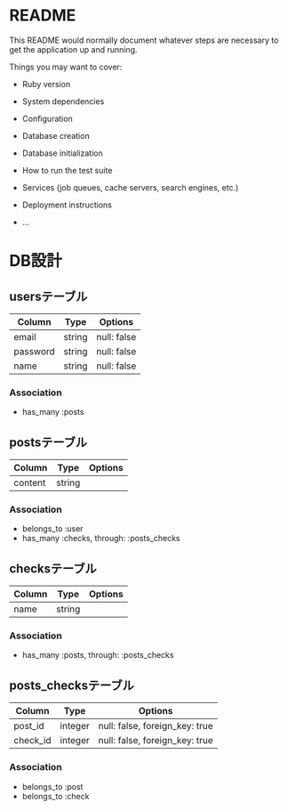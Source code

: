 # README

This README would normally document whatever steps are necessary to get the
application up and running.

Things you may want to cover:

* Ruby version

* System dependencies

* Configuration

* Database creation

* Database initialization

* How to run the test suite

* Services (job queues, cache servers, search engines, etc.)

* Deployment instructions

* ...

# DB設計

##  usersテーブル
|Column|Type|Options|
|------|----|-------|
|email|string|null: false|
|password|string|null: false|
|name|string|null: false|
### Association
- has_many :posts

## postsテーブル
|Column|Type|Options|
|------|----|-------|
|content|string||
### Association
- belongs_to :user
- has_many :checks, through: :posts_checks

## checksテーブル
|Column|Type|Options|
|------|----|-------|
|name|string||
### Association
- has_many :posts, through: :posts_checks

## posts_checksテーブル
|Column|Type|Options|
|------|----|-------|
|post_id|integer|null: false, foreign_key: true|
|check_id|integer|null: false, foreign_key: true|
### Association
- belongs_to :post
- belongs_to :check